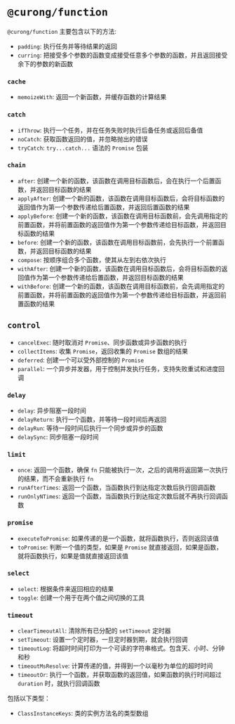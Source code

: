 # `@curong/function`

`@curong/function` 主要包含以下的方法:

- `padding`: 执行任务并等待结果的返回
- `curring`: 把接受多个参数的函数变成接受任意多个参数的函数，并且返回接受余下的参数的新函数

### `cache`

- `memoizeWith`: 返回一个新函数，并缓存函数的计算结果

### `catch`

- `ifThrow`: 执行一个任务，并在任务失败时执行后备任务或返回后备值
- `noCatch`: 获取函数返回的值，并忽略抛出的错误
- `tryCatch`: `try...catch...` 语法的 `Promise` 包装

### `chain`

- `after`: 创建一个新的函数，该函数在调用目标函数后，会在执行一个后置函数，并返回目标函数的结果
- `applyAfter`: 创建一个新的函数，该函数在调用目标函数后，会将目标函数的返回值作为第一个参数传递给后置函数，并返回后置函数的结果
- `applyBefore`: 创建一个新的函数，该函数在调用目标函数前，会先调用指定的前置函数，并将前置函数的返回值作为第一个参数传递给目标函数，并返回目标函数的结果
- `before`: 创建一个新的函数，该函数在调用目标函数前，会先执行一个前置函数，并返回目标函数的结果
- `compose`: 按顺序组合多个函数，使其从左到右依次执行
- `withAfter`: 创建一个新的函数，该函数在调用目标函数后，会将目标函数的返回值作为第一个参数传递给后置函数，并返回目标函数的结果
- `withBefore`: 创建一个新的函数，该函数在调用目标函数前，会先调用指定的前置函数，并将前置函数的返回值作为第一个参数传递给目标函数，并返回前置函数的结果

## `control`

- `cancelExec`: 随时取消对 `Promise`、同步函数或异步函数的执行
- `collectItems`: 收集 `Promise`，返回收集的 `Promise` 数组的结果
- `deferred`: 创建一个可以受外部控制的 `Promise`
- `parallel`: 一个异步并发器，用于控制并发执行任务，支持失败重试和进度回调

### `delay`

- `delay`: 异步阻塞一段时间
- `delayReturn`: 执行一个函数，并等待一段时间后再返回
- `delayRun`: 等待一段时间后执行一个同步或异步的函数
- `delaySync`: 同步阻塞一段时间

### `limit`

- `once`: 返回一个函数，确保 `fn` 只能被执行一次，之后的调用将返回第一次执行的结果，而不会重新执行 `fn`
- `runAfterTimes`: 返回一个函数，当函数执行到达指定次数后执行回调函数
- `runOnlyNTimes`: 返回一个函数，当函数执行到达指定次数后就不再执行回调函数

### `promise`

- `executeToPromise`: 如果传递的是一个函数，就将函数执行，否则返回该值
- `toPromise`: 判断一个值的类型，如果是 `Promise` 就直接返回，如果是函数，就将函数执行，如果是值就直接返回该值

### `select`

- `select`: 根据条件来返回相应的结果
- `toggle`: 创建一个用于在两个值之间切换的工具

### `timeout`

- `clearTimeoutAll`: 清除所有已分配的 `setTimeout` 定时器
- `setTimeout`: 设置一个定时器，一旦定时器到期，就会执行回调
- `timeoutLog`: 将超时时间打印为一个可读的字符串格式。包含天、小时、分钟和秒
- `timeoutMsResolve`: 计算传递的值，并得到一个以毫秒为单位的超时时间
- `timeoutOr`: 执行一个函数，并获取函数的返回值，如果函数的执行时间超过 `duration` 时，就执行回调函数

包括以下类型：

- `ClassInstanceKeys`: 类的实例方法名的类型数组
